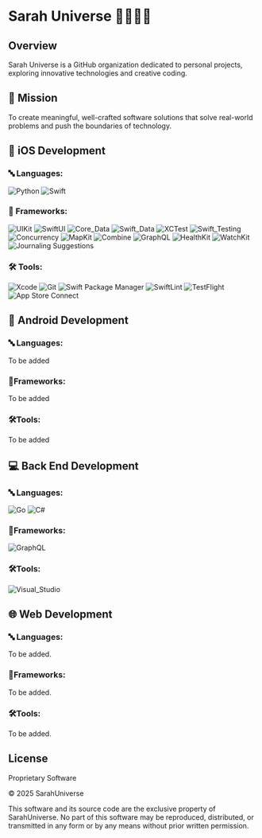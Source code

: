 # Sarah Universe 👾👩🏼‍💻

## Overview
Sarah Universe is a GitHub organization dedicated to personal projects, exploring innovative technologies and creative coding.

## 🚀 Mission
To create meaningful, well-crafted software solutions that solve real-world problems and push the boundaries of technology.


## 📱 iOS Development

### 🔤 Languages:
![Python](https://img.shields.io/badge/-Python-black?style=flat-square&logo=Python)
![Swift](https://img.shields.io/badge/-Swift-black?style=flat-square&logo=swift)

### 🧩 Frameworks:
![UIKit](https://img.shields.io/badge/-UIKit-black?style=flat-square&logo=apple)
![SwiftUI](https://img.shields.io/badge/-SwiftUI-black?style=flat-square&logo=swift)
![Core_Data](https://img.shields.io/badge/-Core_Data-black?style=flat-square&logo=apple)
![Swift_Data](https://img.shields.io/badge/-Swift_Data-black?style=flat-square&logo=apple)
![XCTest](https://img.shields.io/badge/-XCTest-black?style=flat-square&logo=apple)
![Swift_Testing](https://img.shields.io/badge/-Swift_Testing-black?style=flat-square&logo=swift)
![Concurrency](https://img.shields.io/badge/-Concurrency-black?style=flat-square&logo=swift)
![MapKit](https://img.shields.io/badge/-MapKit-black?style=flat-square&logo=apple)
![Combine](https://img.shields.io/badge/-Combine-black?style=flat-square&logo=apple)
![GraphQL](https://img.shields.io/badge/-GraphQL-black?style=flat-square&logo=graphql)
![HealthKit](https://img.shields.io/badge/-HealthKit-black?style=flat-square&logo=apple)
![WatchKit](https://img.shields.io/badge/-WatchKit-black?style=flat-square&logo=apple)
![Journaling Suggestions](https://img.shields.io/badge/-JournalingSuggestions-black?style=flat-square&logo=apple)

### 🛠 Tools:
![Xcode](https://img.shields.io/badge/-Xcode-black?style=flat-square&logo=xcode)
![Git](https://img.shields.io/badge/-Git-black?style=flat-square&logo=git)
![Swift Package Manager](https://img.shields.io/badge/-Swift_Package_Manager-black?style=flat-square&logo=apple)
![SwiftLint](https://img.shields.io/badge/-SwiftLint-black?style=flat-square&logo=swift)
![TestFlight](https://img.shields.io/badge/-TestFlight-black?style=flat-square&logo=apple)
![App Store Connect](https://img.shields.io/badge/-App_Store_Connect-black?style=flat-square&logo=apple)

## 📱 Android Development

### 🔤 Languages:
To be added

### 🧩Frameworks:
To be added

### 🛠Tools:
To be added

## 💻 Back End Development

### 🔤 Languages:
![Go](https://img.shields.io/badge/-Go-black?style=flat-square&logo=go)
![C#](https://img.shields.io/badge/-C%23-black?style=flat-square&logo=csharp)

### 🧩Frameworks:
![GraphQL](https://img.shields.io/badge/-GraphQL-black?style=flat-square&logo=graphql)

### 🛠Tools:
![Visual_Studio](https://img.shields.io/badge/-Visual_Studio-black?style=flat-square&logo=visualstudio)

## 🌐 Web Development

### 🔤 Languages:
To be added.

### 🧩Frameworks:
To be added.

### 🛠Tools:
To be added.

## License
Proprietary Software

© 2025 SarahUniverse

This software and its source code are the exclusive property of SarahUniverse.
No part of this software may be reproduced, distributed, or transmitted in any form or by any means without prior written permission.
